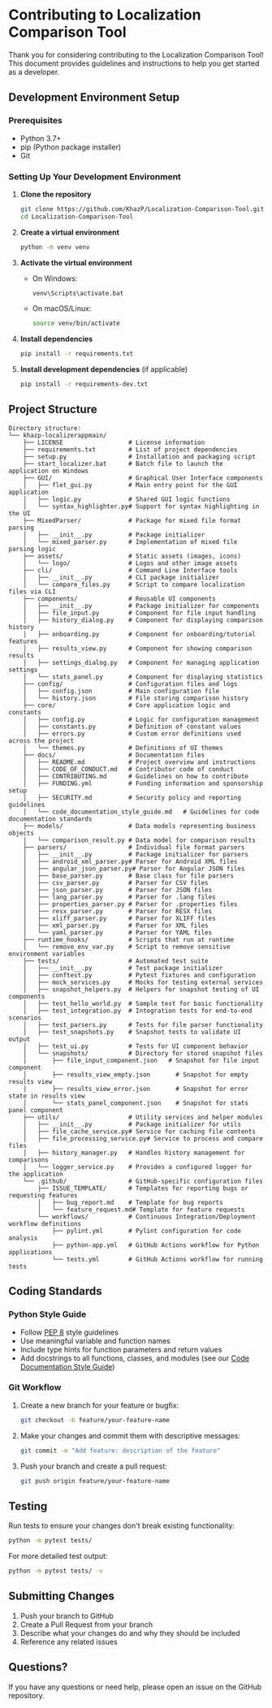 # Contributing to Localization Comparison Tool

Thank you for considering contributing to the Localization Comparison Tool! This document provides guidelines and instructions to help you get started as a developer.

## Development Environment Setup

### Prerequisites
- Python 3.7+
- pip (Python package installer)
- Git

### Setting Up Your Development Environment

1. **Clone the repository**
   ```bash
   git clone https://github.com/KhazP/Localization-Comparison-Tool.git
   cd Localization-Comparison-Tool
   ```

2. **Create a virtual environment**
   ```bash
   python -m venv venv
   ```

3. **Activate the virtual environment**
   - On Windows:
     ```bash
     venv\Scripts\activate.bat
     ```
   - On macOS/Linux:
     ```bash
     source venv/bin/activate
     ```

4. **Install dependencies**
   ```bash
   pip install -r requirements.txt
   ```

5. **Install development dependencies** (if applicable)
   ```bash
   pip install -r requirements-dev.txt
   ```

## Project Structure

```
Directory structure:
└── khazp-localizerappmain/
    ├── LICENSE                  # License information
    ├── requirements.txt         # List of project dependencies
    ├── setup.py                 # Installation and packaging script
    ├── start_localizer.bat      # Batch file to launch the application on Windows
    ├── GUI/                     # Graphical User Interface components
    │   ├── flet_gui.py          # Main entry point for the GUI application
    │   ├── logic.py             # Shared GUI logic functions
    │   └── syntax_highlighter.py# Support for syntax highlighting in the UI
    ├── MixedParser/             # Package for mixed file format parsing
    │   ├── __init__.py          # Package initializer
    │   └── mixed_parser.py      # Implementation of mixed file parsing logic
    ├── assets/                  # Static assets (images, icons)
    │   └── logo/                # Logos and other image assets
    ├── cli/                     # Command Line Interface tools
    │   ├── __init__.py          # CLI package initializer
    │   └── compare_files.py     # Script to compare localization files via CLI
    ├── components/              # Reusable UI components
    │   ├── __init__.py          # Package initializer for components
    │   ├── file_input.py        # Component for file input handling
    │   ├── history_dialog.py    # Component for displaying comparison history
    │   ├── onboarding.py        # Component for onboarding/tutorial features
    │   ├── results_view.py      # Component for showing comparison results
    │   ├── settings_dialog.py   # Component for managing application settings
    │   └── stats_panel.py       # Component for displaying statistics
    ├── config/                  # Configuration files and logs
    │   ├── config.json          # Main configuration file
    │   └── history.json         # File storing comparison history
    ├── core/                    # Core application logic and constants
    │   ├── config.py            # Logic for configuration management
    │   ├── constants.py         # Definition of constant values
    │   ├── errors.py            # Custom error definitions used across the project
    │   └── themes.py            # Definitions of UI themes
    ├── docs/                    # Documentation files
    │   ├── README.md            # Project overview and instructions
    │   ├── CODE_OF_CONDUCT.md   # Contributor code of conduct
    │   ├── CONTRIBUTING.md      # Guidelines on how to contribute
    │   ├── FUNDING.yml          # Funding information and sponsorship setup
    │   ├── SECURITY.md          # Security policy and reporting guidelines
    │   └── code_documentation_style_guide.md   # Guidelines for code documentation standards
    ├── models/                  # Data models representing business objects
    │   └── comparison_result.py # Data model for comparison results
    ├── parsers/                 # Individual file format parsers
    │   ├── __init__.py          # Package initializer for parsers
    │   ├── android_xml_parser.py# Parser for Android XML files
    │   ├── angular_json_parser.py# Parser for Angular JSON files
    │   ├── base_parser.py       # Base class for file parsers
    │   ├── csv_parser.py        # Parser for CSV files
    │   ├── json_parser.py       # Parser for JSON files
    │   ├── lang_parser.py       # Parser for .lang files
    │   ├── properties_parser.py # Parser for .properties files
    │   ├── resx_parser.py       # Parser for RESX files
    │   ├── xliff_parser.py      # Parser for XLIFF files
    │   ├── xml_parser.py        # Parser for XML files
    │   └── yaml_parser.py       # Parser for YAML files
    ├── runtime_hooks/           # Scripts that run at runtime
    │   └── remove_env_var.py    # Script to remove sensitive environment variables
    ├── tests/                   # Automated test suite
    │   ├── __init__.py          # Test package initializer
    │   ├── conftest.py          # Pytest fixtures and configuration
    │   ├── mock_services.py     # Mocks for testing external services
    │   ├── snapshot_helpers.py  # Helpers for snapshot testing of UI components
    │   ├── test_hello_world.py  # Sample test for basic functionality
    │   ├── test_integration.py  # Integration tests for end-to-end scenarios
    │   ├── test_parsers.py      # Tests for file parser functionality
    │   ├── test_snapshots.py    # Snapshot tests to validate UI output
    │   ├── test_ui.py           # Tests for UI component behavior
    │   └── snapshots/           # Directory for stored snapshot files
    │       ├── file_input_component.json   # Snapshot for file input component
    │       ├── results_view_empty.json       # Snapshot for empty results view
    │       ├── results_view_error.json       # Snapshot for error state in results view
    │       └── stats_panel_component.json    # Snapshot for stats panel component
    ├── utils/                   # Utility services and helper modules
    │   ├── __init__.py          # Package initializer for utils
    │   ├── file_cache_service.py# Service for caching file contents
    │   ├── file_processing_service.py# Service to process and compare files
    │   ├── history_manager.py   # Handles history management for comparisons
    │   └── logger_service.py    # Provides a configured logger for the application
    └── .github/                 # GitHub-specific configuration files
        ├── ISSUE_TEMPLATE/      # Templates for reporting bugs or requesting features
        │   ├── bug_report.md    # Template for bug reports
        │   └── feature_request.md# Template for feature requests
        └── workflows/           # Continuous Integration/Deployment workflow definitions
            ├── pylint.yml       # Pylint configuration for code analysis
            ├── python-app.yml   # GitHub Actions workflow for Python applications
            └── tests.yml        # GitHub Actions workflow for running tests
```

## Coding Standards

### Python Style Guide

- Follow [PEP 8](https://www.python.org/dev/peps/pep-0008/) style guidelines
- Use meaningful variable and function names
- Include type hints for function parameters and return values
- Add docstrings to all functions, classes, and modules (see our [Code Documentation Style Guide](docs/code_documentation_style_guide.md))

### Git Workflow

1. Create a new branch for your feature or bugfix:
   ```bash
   git checkout -b feature/your-feature-name
   ```

2. Make your changes and commit them with descriptive messages:
   ```bash
   git commit -m "Add feature: description of the feature"
   ```

3. Push your branch and create a pull request:
   ```bash
   git push origin feature/your-feature-name
   ```

## Testing

Run tests to ensure your changes don't break existing functionality:

```bash
python -m pytest tests/
```

For more detailed test output:

```bash
python -m pytest tests/ -v
```

## Submitting Changes

1. Push your branch to GitHub
2. Create a Pull Request from your branch
3. Describe what your changes do and why they should be included
4. Reference any related issues

## Questions?

If you have any questions or need help, please open an issue on the GitHub repository.